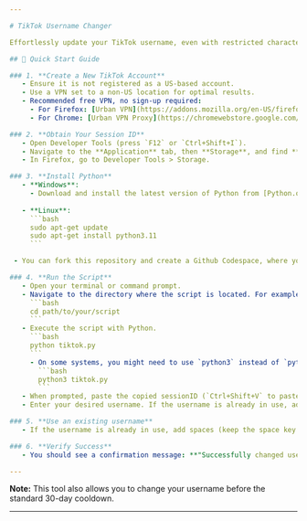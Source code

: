 ```yaml
---

# TikTok Username Changer

Effortlessly update your TikTok username, even with restricted characters.

## 🚀 Quick Start Guide

### 1. **Create a New TikTok Account**
   - Ensure it is not registered as a US-based account.
   - Use a VPN set to a non-US location for optimal results.
   - Recommended free VPN, no sign-up required:
     - For Firefox: [Urban VPN](https://addons.mozilla.org/en-US/firefox/addon/urban-vpn/)
     - For Chrome: [Urban VPN Proxy](https://chromewebstore.google.com/detail/urban-vpn-proxy/eppiocemhmnlbhjplcgkofciiegomcon)

### 2. **Obtain Your Session ID**
   - Open Developer Tools (press `F12` or `Ctrl+Shift+I`).
   - Navigate to the **Application** tab, then **Storage**, and find **sessionID**. Copy this value.
   - In Firefox, go to Developer Tools > Storage.

### 3. **Install Python** 
   - **Windows**: 
     - Download and install the latest version of Python from [Python.org](https://www.python.org/downloads/windows/). 
   
   - **Linux**: 
     ```bash
     sudo apt-get update
     sudo apt-get install python3.11
     ```

 - You can fork this repository and create a Github Codespace, where you can do the next step.

### 4. **Run the Script**
   - Open your terminal or command prompt.
   - Navigate to the directory where the script is located. For example:
     ```bash
     cd path/to/your/script
     ```
   - Execute the script with Python.
     ```bash
     python tiktok.py
     ```
     - On some systems, you might need to use `python3` instead of `python`:
       ```bash
       python3 tiktok.py
       ```
   - When prompted, paste the copied sessionID (`Ctrl+Shift+V` to paste).
   - Enter your desired username. If the username is already in use, add spaces (by pressing the space key) and two random characters after the username.

### 5. **Use an existing username**
   - If the username is already in use, add spaces (keep the space key pressed until it's long, about 20 characters) and add two random characters after the username.

### 6. **Verify Success**
   - You should see a confirmation message: **"Successfully changed username."** ✅

---
```


**Note:** This tool also allows you to change your username before the standard 30-day cooldown.

---
